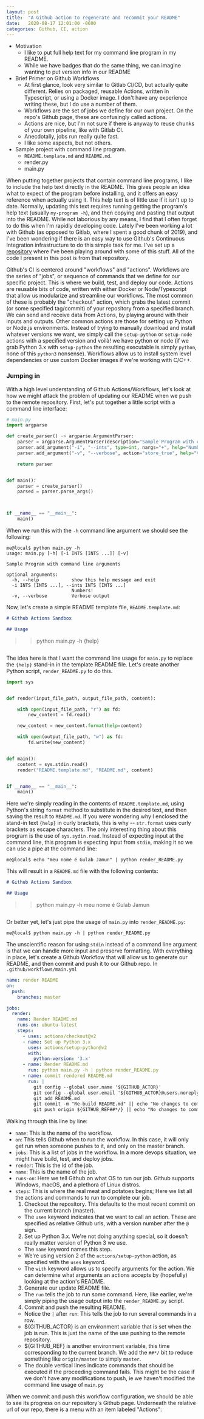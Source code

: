 ```yaml
---
layout: post
title:  "A Github action to regenerate and recommit your README"
date:   2020-08-17 12:01:00 -0600
categories: Github, CI, action
---
```


- Motivation
  - I like to put full help text for my command line program in my README.
  - While we have badges that do the same thing, we can imagine wanting to put version info in our README
- Brief Primer on Github Workflows
  - At first glance, look very similar to Gitlab CI/CD, but actually quite different. Relies on packaged, reusable Actions, written in Typescript, or using a Docker image. I don't have any experience writing these, but I do use a number of them.
  - Workflows are the set of jobs we define for our own project. On the repo's Github page, these are confusingly called actions.
  - Actions are nice, but I'm not sure if there is anyway to reuse chunks of your own pipeline, like with Gitlab CI.
  - Anecdotally, jobs run really quite fast.
  - I like some aspects, but not others.
- Sample project with command line program.
  - `README.template.md` and `README.md`.
  - render.py
  - main.py


When putting together projects that contain command line programs, I like to include the help text directly in the README. This gives people an idea what to expect of the program before installing, and it offers an easy reference when actually using it. This help text is of little use if it isn't up to date. Normally, updating this text requires running getting the program's help text (usually `my-program -h`), and then copying and pasting that output into the README. While not laborious by any means, I find that I often forget to do this when I'm rapidly developing code. Lately I've been working a lot with Github (as opposed to Gitlab, where I spent a good chunk of 2019), and I've been wondering if there is an easy way to use Github's Continuous Integration infrastructure to do this simple task for me. I've set up a [repository](https://github.com/dean-shaff/github-actions-sandbox) where I've been playing around with some of this stuff. All of the code I present in this post is from that repository.

Github's CI is centered around "workflows" and "actions". Workflows are the series of "jobs", or sequence of commands that we define for our specific project. This is where we build, test, and deploy our code. Actions are reusable bits of code, written with either Docker or Node/Typescript that allow us modularize and streamline our workflows. The most common of these is probably the "checkout" action, which grabs the latest commit (or some specified tag/commit) of your repository from a specified branch. We can send and receive data from Actions, by playing around with their inputs and outputs. Other common actions are those for setting up Python or Node.js environments. Instead of trying to manually download and install whatever versions we want, we simply call the `setup-python` or `setup-node` actions with a specified version and voilà! we have python or node (if we grab Python 3.x with `setup-python` the resulting executable is simply `python`, none of this `python3` nonsense). Workflows allow us to install system level dependencies or use custom Docker images if we're working with C/C++.

### Jumping in

With a high level understanding of Github Actions/Workflows, let's look at how we might attack the problem of updating our README when we push to the remote repository. First, let's put together a little script with a command line interface:

```python
# main.py
import argparse

def create_parser() -> argparse.ArgumentParser:
    parser = argparse.ArgumentParser(description="Sample Program with command line arguments")
    parser.add_argument("-i", "--ints", type=int, nargs="+", help="Numbers!")
    parser.add_argument("-v", "--verbose", action="store_true", help="Verbose output")

    return parser


def main():
    parser = create_parser()
    parsed = parser.parse_args()



if __name__ == "__main__":
    main()
```

When we run this with the `-h` command line argument we should see the following:

```
me@local$ python main.py -h
usage: main.py [-h] [-i INTS [INTS ...]] [-v]

Sample Program with command line arguments

optional arguments:
  -h, --help            show this help message and exit
  -i INTS [INTS ...], --ints INTS [INTS ...]
                        Numbers!
  -v, --verbose         Verbose output
```

Now, let's create a simple README template file, `README.template.md`:

```markdown
# Github Actions Sandbox

## Usage

```
>> python main.py -h
{help}
```
```

The idea here is that I want the command line usage for `main.py` to replace the `{help}` stand-in in the template README file. Let's create another Python script, `render_README.py` to do this.

```python
import sys


def render(input_file_path, output_file_path, content):

    with open(input_file_path, "r") as fd:
        new_content = fd.read()

    new_content = new_content.format(help=content)

    with open(output_file_path, "w") as fd:
        fd.write(new_content)


def main():
    content = sys.stdin.read()
    render("README.template.md", "README.md", content)


if __name__ == "__main__":
    main()
```

Here we're simply reading in the contents of `README.template.md`, using Python's string `format` method to substitute in the desired text, and then saving the result to `README.md`. If you were wondering why I enclosed the stand-in text `{help}` in curly brackets, this is why -- `str.format` uses curly brackets as escape characters. The only interesting thing about this program is the use of `sys.sydin.read`. Instead of expecting input at the command line, this program is expecting input from `stdin`, making it so we can use a pipe at the command line:

```
me@local$ echo "meu nome é Gulab Jamun" | python render_README.py
```

This will result in a `README.md` file with the following contents:

```markdown
# Github Actions Sandbox

## Usage

```
>> python main.py -h
meu nome é Gulab Jamun

```
```

Or better yet, let's just pipe the usage of `main.py` into `render_README.py`:

```
me@local$ python main.py -h | python render_README.py
```

The unscientific reason for using `stdin` instead of a command line argument is that we can handle more input and preserve formatting. With everything in place, let's create a Github Workflow that will allow us to generate our README, and then commit and push it to our Github repo. In `.github/workflows/main.yml`

```yaml
name: render README
on:
  push:
    branches: master

jobs:
  render:
    name: Render README.md
    runs-on: ubuntu-latest
    steps:
      - uses: actions/checkout@v2
      - name: Set up Python 3.x
        uses: actions/setup-python@v2
        with:
          python-version: '3.x'
      - name: Render README.md
        run: python main.py -h | python render_README.py
      - name: commit rendered README.md
        run: |
          git config --global user.name '${GITHUB_ACTOR}'
          git config --global user.email '${GITHUB_ACTOR}@users.noreply.github.com'
          git add README.md
          git commit -m "Re-build README.md" || echo "No changes to commit"
          git push origin ${GITHUB_REF##*/} || echo "No changes to commit"
```

Walking through this line by line:

- `name`: This is the name of the workflow.
- `on`: This tells Github when to run the workflow. In this case, it will only get run when someone pushes to it, and only on the master branch.
- `jobs`: This is a list of jobs in the workflow. In a more devops situation, we might have build, test, and deploy jobs.
- `render`: This is the id of the job.
- `name`: This is the name of the job.
- `runs-on`: Here we tell Github on what OS to run our job. Github supports Windows, macOS, and a plethora of Linux distros.
- `steps`: This is where the real meat and potatoes begins; Here we list all the actions and commands to run to complete our job.
  1. Checkout the repository. This defaults to the most recent commit on the current branch (master).
    - The `uses` keyword indicates that we want to call an action. These are specified as relative Github urls, with a version number after the `@` sign.
  2. Set up Python 3.x. We're not doing anything special, so it doesn't really matter version of Python 3 we use.
    - The `name` keyword names this step.
    - We're using version 2 of the `actions/setup-python` action, as specified with the `uses` keyword.
    - The `with` keyword allows us to specify arguments for the action. We can determine what arguments an actions accepts by (hopefully) looking at the action's README.
  3. Generate our update README file.
    - The `run` tells the job to run some command. Here, like earlier, we're simply piping the usage output into the `render_README.py` script.
  4. Commit and push the resulting README.
    - Notice the `|` after `run`: This tells the job to run several commands in a row.
    - ${GITHUB_ACTOR} is an environment variable that is set when the job is run. This is just the name of the use pushing to the remote repository.
    - ${GITHUB_REF} is another environment variable, this time corresponding to the current branch. We add the `##*/` bit to reduce something like `origin/master` to simply `master`.
    - The double vertical lines indicate commands that should be executed if the proceeding command fails. This might be the case if we don't have any modifications to push, ie we haven't modified the command line usage of `main.py`

When we commit and push this workflow configuration, we should be able to see its progress on our repository's Github page. Underneath the relative url of our repo, there is a menu with an item labeled "Actions": 


 <!-- My only beef with this system is that we can't easily reuse code within a workflow. Say, for example, I want to have separate build, test, and deploy jobs, like the devops folks tell me I should.  -->


<!-- Github Actions, or Workflows (I'm actually not sure what the correct terminology is here; on your repository's Github page there is an "Actions" tab, yet they refer to them as "Workflows" in the docs). We define "jobs", and these jobs automatically run code for us, doing anything from testing to deploying a Docker image on the Docker hub. -->
